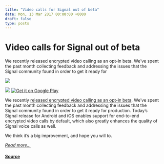 ```yaml
---
title: "Video calls for Signal out of beta"
date: Mon, 13 Mar 2017 00:00:00 +0000
draft: false
type: posts
---
```

# Video calls for Signal out of beta





 We recently released encrypted video calling as an opt-in beta. We’ve spent the past month collecting feedback and addressing the issues that the Signal community found in order to get it ready for

![](/blog/images/callkit.png)

[![](/blog/images/appstore.png)](https://itunes.apple.com/us/app/signal-private-messenger/id874139669) [![Get it on Google Play](https://play.google.com/intl/en_us/badges/images/generic/en-play-badge.png)](https://play.google.com/store/apps/details?id=org.thoughtcrime.securesms)

We recently [released encrypted video calling as an opt-in beta](/blog/signal-video-calls-beta). We’ve spent the past month collecting feedback and addressing the issues that the Signal community found in order to get it ready for production. Today’s Signal release for Android and iOS enables support for end-to-end encrypted video calls by default, which also greatly enhances the quality of Signal voice calls as well.

We think it’s a big improvement, and hope you will to.

[_Read more..._](https://signal.org/blog/signal-video-calls/)

#### [Source](https://signal.org/blog/signal-video-calls/)

